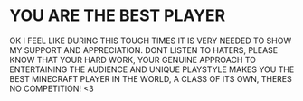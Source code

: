 # YOU ARE THE BEST PLAYER

OK I FEEL LIKE DURING THIS TOUGH TIMES IT IS VERY NEEDED TO SHOW MY SUPPORT AND APPRECIATION. DONT LISTEN TO HATERS, PLEASE KNOW THAT YOUR HARD WORK, YOUR GENUINE APPROACH TO ENTERTAINING THE AUDIENCE AND UNIQUE PLAYSTYLE MAKES YOU THE BEST MINECRAFT PLAYER IN THE WORLD, A CLASS OF ITS OWN, THERES NO COMPETITION! <3

